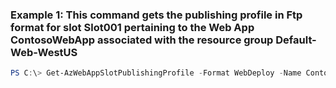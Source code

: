 ### Example 1: This command gets the publishing profile in Ftp format for slot Slot001 pertaining to the Web App ContosoWebApp associated with the resource group Default-Web-WestUS
```powershell
PS C:\> Get-AzWebAppSlotPublishingProfile -Format WebDeploy -Name ContosoWebApp -OutputFile C:\Users\contoso\outputfile -ResourceGroupName Default-Web-WestUS -Slot slot001
```

